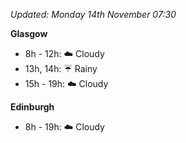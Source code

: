 *Updated: Monday 14th November 07:30*

**Glasgow**

* 8h - 12h: :cloud: Cloudy
* 13h, 14h: :umbrella: Rainy
* 15h - 19h: :cloud: Cloudy

**Edinburgh**

* 8h - 19h: :cloud: Cloudy
